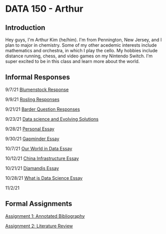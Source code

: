 # DATA 150 - Arthur

## Introduction
Hey guys, I'm Arthur Kim (he/him).  I'm from Pennington, New Jersey, and I plan to major in chemistry.  Some of my other acedemic interests include mathematics and orchestra, in which I play the cello.  My hobbies include distance running, chess, and video games on my Nintendo Switch.  I'm super excited to be in this class and learn more about the world.  

## Informal Responses

9/7/21 [Blumenstock Response](blumenstock.html)

9/9/21 [Rosling Responses](rosling.html)

9/21/21 [Barder Question Responses](owenbarder.html)

9/23/21 [Data science and Evolving Solutions](essaysept23.html)

9/28/21 [Personal Essay](essaysept28.html)

9/30/21 [Gapminder Essay](essaysept30.html)

10/7/21 [Our World in Data Essay](ourworldindataessay.html)

10/12/21 [China Infrastructure Essay](essayoct12.html)

10/21/21 [Diamandis Essay](essay1021.html)

10/28/21 [What is Data Science Essay](essayoct28.html)

11/2/21
## Formal Assignments

[Assignment 1: Annotated Bibliography](annotatedbibliography.html)

[Assignment 2: Literature Review](literaturereview.html)
